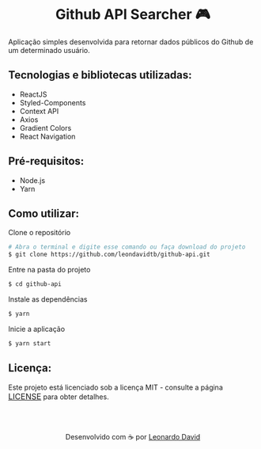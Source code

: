 <h1 align="center">Github API Searcher 🎮</h1>

<p >
  Aplicação simples desenvolvida para retornar dados públicos do Github de um determinado usuário. 
</p>

<h2> Tecnologias e bibliotecas utilizadas: </h2>

- ReactJS
- Styled-Components
- Context API
- Axios
- Gradient Colors
- React Navigation

## Pré-requisitos:

- Node.js
- Yarn

## Como utilizar:

Clone o repositório

```bash
# Abra o terminal e digite esse comando ou faça download do projeto
$ git clone https://github.com/leondavidtb/github-api.git
```

Entre na pasta do projeto

```bash
$ cd github-api
```

Instale as dependências

```bash
$ yarn
```

Inicie a aplicação

```bash
$ yarn start
```

## Licença:

<p>Este projeto está licenciado sob a licença MIT - consulte a página <a href="https://opensource.org/licenses/MIT" style=" font-size: 16px; " >LICENSE</a> para obter detalhes.</p>

</br>
</br>

<p align="center">Desenvolvido com ☕ por <a href="https://github.com/leondavidtb">Leonardo David </a>
<div align="center">
 </div>
